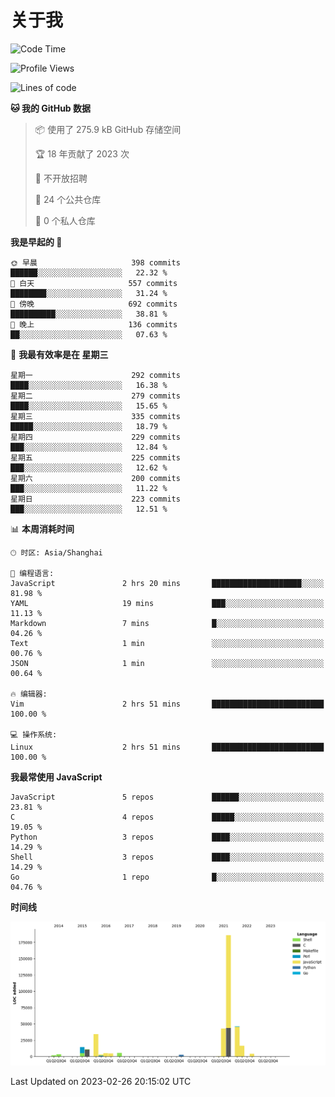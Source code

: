 # 关于我

<!--START_SECTION:waka-->
![Code Time](http://img.shields.io/badge/Code%20Time-728%20hrs%2031%20mins-blue)

![Profile Views](http://img.shields.io/badge/%E4%B8%AA%E4%BA%BA%E8%B5%84%E6%96%99%E8%A7%82%E7%9C%8B%E6%AC%A1%E6%95%B0-3-blue)

![Lines of code](https://img.shields.io/badge/%E4%BB%8E%E3%80%8CHello%20World%E3%80%8D%E8%B5%B7%E6%88%91%E5%B7%B2%E7%BB%8F%E5%86%99%E4%BA%86-332.3%20thousand%20%E8%A1%8C%E4%BB%A3%E7%A0%81-blue)

**🐱 我的 GitHub 数据** 

> 📦  使用了 275.9 kB GitHub 存储空间 
 > 
> 🏆 18 年贡献了 2023 次
 > 
> 🚫 不开放招聘
 > 
> 📜 24 个公共仓库 
 > 
> 🔑 0 个私人仓库 
 > 
**我是早起的 🐤** 

```text
🌞 早晨                     398 commits         ██████░░░░░░░░░░░░░░░░░░░   22.32 % 
🌆 白天                     557 commits         ████████░░░░░░░░░░░░░░░░░   31.24 % 
🌃 傍晚                     692 commits         ██████████░░░░░░░░░░░░░░░   38.81 % 
🌙 晚上                     136 commits         ██░░░░░░░░░░░░░░░░░░░░░░░   07.63 % 
```
📅 **我最有效率是在 星期三** 

```text
星期一                      292 commits         ████░░░░░░░░░░░░░░░░░░░░░   16.38 % 
星期二                      279 commits         ████░░░░░░░░░░░░░░░░░░░░░   15.65 % 
星期三                      335 commits         █████░░░░░░░░░░░░░░░░░░░░   18.79 % 
星期四                      229 commits         ███░░░░░░░░░░░░░░░░░░░░░░   12.84 % 
星期五                      225 commits         ███░░░░░░░░░░░░░░░░░░░░░░   12.62 % 
星期六                      200 commits         ███░░░░░░░░░░░░░░░░░░░░░░   11.22 % 
星期日                      223 commits         ███░░░░░░░░░░░░░░░░░░░░░░   12.51 % 
```


📊 **本周消耗时间** 

```text
🕑︎ 时区: Asia/Shanghai

💬 编程语言: 
JavaScript               2 hrs 20 mins       ████████████████████░░░░░   81.98 % 
YAML                     19 mins             ███░░░░░░░░░░░░░░░░░░░░░░   11.13 % 
Markdown                 7 mins              █░░░░░░░░░░░░░░░░░░░░░░░░   04.26 % 
Text                     1 min               ░░░░░░░░░░░░░░░░░░░░░░░░░   00.76 % 
JSON                     1 min               ░░░░░░░░░░░░░░░░░░░░░░░░░   00.64 % 

🔥 编辑器: 
Vim                      2 hrs 51 mins       █████████████████████████   100.00 % 

💻 操作系统: 
Linux                    2 hrs 51 mins       █████████████████████████   100.00 % 
```

**我最常使用 JavaScript** 

```text
JavaScript               5 repos             ██████░░░░░░░░░░░░░░░░░░░   23.81 % 
C                        4 repos             █████░░░░░░░░░░░░░░░░░░░░   19.05 % 
Python                   3 repos             ████░░░░░░░░░░░░░░░░░░░░░   14.29 % 
Shell                    3 repos             ████░░░░░░░░░░░░░░░░░░░░░   14.29 % 
Go                       1 repo              █░░░░░░░░░░░░░░░░░░░░░░░░   04.76 % 
```



**时间线**

![Lines of Code chart](https://raw.githubusercontent.com/Arondight/Arondight/master/assets/bar_graph.png)


 Last Updated on 2023-02-26 20:15:02 UTC
<!--END_SECTION:waka-->
